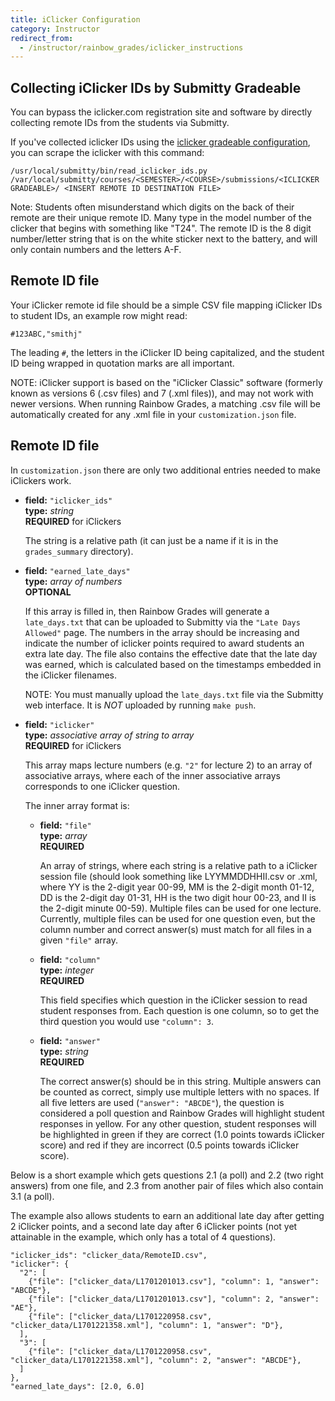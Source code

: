 ```yaml
---
title: iClicker Configuration
category: Instructor
redirect_from:
  - /instructor/rainbow_grades/iclicker_instructions
---
```



## Collecting iClicker IDs by Submitty Gradeable

You can bypass the iclicker.com registration site and software by
directly collecting remote IDs from the students via Submitty.

If you've collected iclicker IDs using the
[iclicker gradeable configuration](https://github.com/Submitty/Submitty/tree/master/more_autograding_examples/iclicker_upload/config),
you can scrape the iclicker with this command:

```
/usr/local/submitty/bin/read_iclicker_ids.py /var/local/submitty/courses/<SEMESTER>/<COURSE>/submissions/<ICLICKER GRADEABLE>/ <INSERT REMOTE ID DESTINATION FILE>
```

Note: Students often misunderstand which digits on the back of their
remote are their unique remote ID.  Many type in the model number of
the clicker that begins with something like "T24".  The remote ID is the
8 digit number/letter string that is on the white sticker next to the
battery, and will only contain numbers and the letters A-F.


## Remote ID file

Your iClicker remote id file should be a simple CSV file mapping
iClicker IDs to student IDs, an example row might read:

```
#123ABC,"smithj"
```

The leading ``#``, the letters in the iClicker ID being capitalized, and
the student ID being wrapped in quotation marks are all important.

NOTE: iClicker support is based on the "iClicker Classic" software (formerly known 
as versions 6 (.csv files) and 7 (.xml files)), and may not work with newer versions.
When running Rainbow Grades, a matching .csv file will be automatically created
for any .xml file in your `customization.json` file.


## Remote ID file

In `customization.json` there are only two additional entries needed to
make iClickers work.

* **field:** ``"iclicker_ids"``  
  **type:** _string_  
  **REQUIRED** for iClickers

  The string is a relative path (it can just be a name if it is in the
  `grades_summary` directory).

* **field:** ``"earned_late_days"``  
  **type:** _array of numbers_  
  **OPTIONAL**

  If this array is filled in, then Rainbow Grades will generate a `late_days.txt` 
  that can be uploaded to Submitty via the ``"Late Days Allowed"`` page. The 
  numbers in the array should be increasing and indicate the number of iclicker 
  points required to award students an extra late day. The file also contains the 
  effective date that the late day was earned, which is calculated based on the 
  timestamps embedded in the iClicker filenames.

  NOTE: You must manually upload the `late_days.txt` file via the Submitty web 
  interface. It is *NOT* uploaded by running `make push`.

* **field:** ``"iclicker"``  
  **type:** _associative array of string to array_  
  **REQUIRED** for iClickers

  This array maps lecture numbers (e.g. ``"2"`` for lecture 2) to an array
  of associative arrays, where each of the inner associative arrays corresponds
  to one iClicker question.

  The inner array format is:

  * **field:** ``"file"``  
    **type:** _array_  
    **REQUIRED**

    An array of strings, where each string is a relative path to a iClicker session file 
   (should look something like LYYMMDDHHII.csv or .xml, where YY is the 2-digit year 00-99, 
    MM is the 2-digit month 01-12, DD is the 2-digit day 01-31, HH is the two digit hour 00-23, 
    and II is the 2-digit minute 00-59). Multiple files can be used for one lecture. Currently,
    multiple files can be used for one question even, but the column number and correct answer(s)
    must match for all files in a given ``"file"`` array.

  * **field:** ``"column"``  
    **type:** _integer_  
    **REQUIRED**

    This field specifies which question in the iClicker session to read student responses from.
    Each question is one column, so to get the third question you would use ``"column": 3``.

  * **field:** ``"answer"``  
    **type:** _string_  
    **REQUIRED**

    The correct answer(s) should be in this string. Multiple answers can be counted as correct,
    simply use multiple letters with no spaces. If all five letters are used (``"answer": "ABCDE"``),
    the question is considered a poll question and Rainbow Grades will highlight student responses in
    yellow. For any other question, student responses will be highlighted in green if they are correct
    (1.0 points towards iClicker score) and red if they are incorrect (0.5 points towards iClicker score).

Below is a short example which gets questions 2.1 (a poll) and 2.2 (two right answers) from one file,
and 2.3 from another pair of files which also contain 3.1 (a poll). 

The example also allows students to earn an additional late day after getting 2 iClicker points, 
and a second late day after 6 iClicker points (not yet attainable in the example, which only has a 
total of 4 questions).


```     
"iclicker_ids": "clicker_data/RemoteID.csv",
"iclicker": {
  "2": [
    {"file": ["clicker_data/L1701201013.csv"], "column": 1, "answer": "ABCDE"},
    {"file": ["clicker_data/L1701201013.csv"], "column": 2, "answer": "AE"},
    {"file": ["clicker_data/L1701220958.csv", "clicker_data/L1701221358.xml"], "column": 1, "answer": "D"},
  ],     
  "3": [
    {"file": ["clicker_data/L1701220958.csv", "clicker_data/L1701221358.xml"], "column": 2, "answer": "ABCDE"},           
  ]
},
"earned_late_days": [2.0, 6.0]
```

